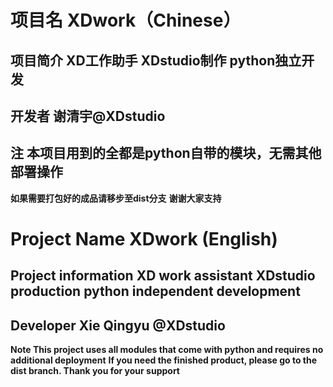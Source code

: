 # 项目名 XDwork（Chinese）
## 项目简介 XD工作助手 XDstudio制作 python独立开发
## 开发者 谢清宇@XDstudio
## 注 本项目用到的全都是python自带的模块，无需其他部署操作
**如果需要打包好的成品请移步至dist分支**
**谢谢大家支持**



# Project Name XDwork (English)
## Project information XD work assistant XDstudio production python independent development
## Developer Xie Qingyu @XDstudio
**Note This project uses all modules that come with python and requires no additional deployment**
**If you need the finished product, please go to the dist branch. Thank you for your support**
